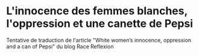 # L'innocence des femmes blanches, l'oppression et une canette de Pepsi
Tentative de traduction de l'article "White women’s innocence, oppression and a can of Pepsi" du blog Race Reflexion
